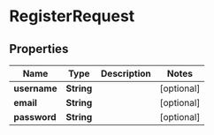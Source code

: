 

# RegisterRequest


## Properties

| Name | Type | Description | Notes |
|------------ | ------------- | ------------- | -------------|
|**username** | **String** |  |  [optional] |
|**email** | **String** |  |  [optional] |
|**password** | **String** |  |  [optional] |



